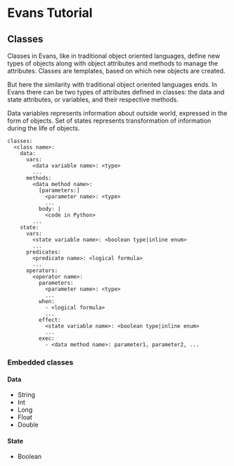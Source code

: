 # Evans Tutorial

## Classes

Classes in Evans, like in traditional object oriented languages, define new types of objects along with object attributes and methods to manage the attributes. Classes are templates, based on which new objects are created.

But here the similarity with traditional object oriented languages ends. In Evans there can be two types of attributes defined in classes: the data and state attributes, or variables, and their respective methods.

Data variables represents information about outside world, expressed in the form of objects. Set of states represents transformation of information during the life of objects.

```
classes:
  <class name>:
    data:
      vars:
        <data variable name>: <type>
        ...
      methods:
        <data method name>:
          [parameters:]
            <parameter name>: <type>
            ...
          body: |
            <code in Python>
        ...
    state:
      vars:
        <state variable name>: <boolean type|inline enum>
        ...
      predicates:
        <predicate name>: <logical formula>
        ...
      operators:
        <operator name>:
          parameters:
            <parameter name>: <type>
            ...
          when:
            - <logical formula>
            ...
          effect:
            <state variable name>: <boolean type|inline enum>
            ...
          exec:
            - <data method name>: parameter1, parameter2, ...
```

### Embedded classes

#### Data
* String
* Int
* Long
* Float
* Double

#### State
* Boolean
